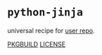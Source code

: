 # `python-jinja`

universal recipe for [user repo](../themartiancompany/ur).

[PKGBUILD](PKGBUILD)
[LICENSE](COPYING)
